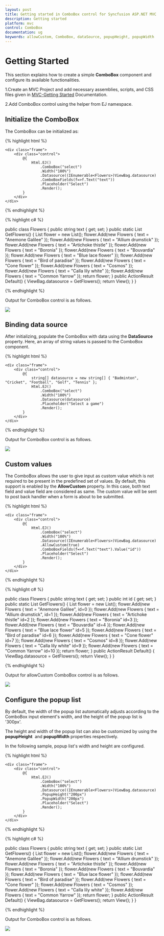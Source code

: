 ```yaml
---
layout: post
title: Getting started in ComboBox control for Syncfusion ASP.NET MVC
description: Getting started
platform: mvc
control: ComboBox
documentation: ug
keywords: allowCustom, ComboBox, dataSource, popupHeight, popupWidth
---
```


# Getting Started

This section explains how to create a simple **ComboBox** component and configure its available functionalities.

1.Create an MVC Project and add necessary assemblies, scripts, and CSS files given in [MVC-Getting Started](http://help.syncfusion.com/aspnetmvc/getting-started#manual-integration-of-syncfusion-mvc-components-into-newexisting-mvc-applications) Documentation.

2.Add ComboBox control using the helper from EJ namespace.


## Initialize the ComboBox

The ComboBox can be initialized as:


{% highlight html %}

    <div class="frame">
        <div class="control">
            @{
                Html.EJ()
                    .ComboBox("select")
                    .Width("100%")
                    .Datasource((IEnumerable<Flowers>)ViewBag.datasource)
                    .ComboBoxFields(f=>f.Text("text"))
                    .Placeholder("Select")
                    .Render();
            }
        </div>
    </div>

{% endhighlight %}

{% highlight c# %}

public class Flowers
    {
        public string text { get; set; }
        public static List<Flowers> GetFlowers()
        {
            List<Flowers> flower = new List<Flowers>();
            flower.Add(new Flowers { text = "Anemone Galilee" });
            flower.Add(new Flowers { text = "Allium drumstick" });
            flower.Add(new Flowers { text = "Artichoke thistle" });
            flower.Add(new Flowers { text = "Boronia" });
            flower.Add(new Flowers { text = "Bouvardia" });
            flower.Add(new Flowers { text = "Blue lace flower" });
            flower.Add(new Flowers { text = "Bird of paradise" });
            flower.Add(new Flowers { text = "Cone flower" });
            flower.Add(new Flowers { text = "Cosmos" });
            flower.Add(new Flowers { text = "Calla lily white" });
            flower.Add(new Flowers { text = "Common Yarrow" });
            return flower;
        }
        public ActionResult Default()
        {
            ViewBag.datasource = GetFlowers();
            return View();
        }
    }

{% endhighlight %}

Output for ComboBox control is as follows.


![](Combobox_getting_started_images/Getting-Started.png)


## Binding data source

After initializing, populate the ComboBox with data using the **DataSource** property. Here, an array of string values is passed to the ComboBox component.


{% highlight html %}

    <div class="frame">
        <div class="control">
            @{
                string[] datasource = new string[] { "Badminton", "Cricket", "Football", "Golf", "Tennis" };
                Html.EJ()
                    .ComboBox("select")
                    .Width("100%")
                    .Datasource(datasource)
                    .Placeholder("Select a game")
                    .Render();
            }
        </div>
    </div>

{% endhighlight %}

Output for ComboBox control is as follows.


![](Combobox_getting_started_images/Getting-Started1.png)


## Custom values

The ComboBox allows the user to give input as custom value which is not required to be present in the predefined set of values. By default, this support is enabled by the **AllowCustom** property. In this case, both text field and value field are considered as same. The custom value will be sent to post back handler when a form is about to be submitted.


{% highlight html %}

    <div class="frame">
        <div class="control">
            @{
                Html.EJ()
                    .ComboBox("select")
                    .Width("100%")
                    .Datasource((IEnumerable<Flowers>)ViewBag.datasource)
                    .AllowCustom(true)
                    .ComboBoxFields(f=>f.Text("text").Value("id"))
                    .Placeholder("Select")
                    .Render();
            }
        </div>
    </div>

{% endhighlight %}

{% highlight c# %}

public class Flowers
    {
        public string text { get; set; }
        public int id { get; set; }
        public static List<Flowers> GetFlowers()
        {
            List<Flowers> flower = new List<Flowers>();
            flower.Add(new Flowers { text = "Anemone Galilee", id=0 });
            flower.Add(new Flowers { text = "Allium drumstick", id=1 });
            flower.Add(new Flowers { text = "Artichoke thistle" id=2 });
            flower.Add(new Flowers { text = "Boronia" id=3 });
            flower.Add(new Flowers { text = "Bouvardia" id=4 });
            flower.Add(new Flowers { text = "Blue lace flower" id=5 });
            flower.Add(new Flowers { text = "Bird of paradise" id=6 });
            flower.Add(new Flowers { text = "Cone flower" id=7 });
            flower.Add(new Flowers { text = "Cosmos" id=8 });
            flower.Add(new Flowers { text = "Calla lily white" id=9 });
            flower.Add(new Flowers { text = "Common Yarrow" id=10 });
            return flower;
        }
        public ActionResult Default()
        {
            ViewBag.datasource = GetFlowers();
            return View();
        }
    }

{% endhighlight %}


Output for allowCustom ComboBox control is as follows.


![](Combobox_getting_started_images/Combobox_data_binding_img1.png) 


## Configure the popup list

By default, the width of the popup list automatically adjusts according to the ComboBox input element's width, and the height of the popup list is '300px'.

The height and width of the popup list can also be customized by using the **popupHeight** &nbsp;and **popupWidth** properties respectively.

In the following sample, popup list's width and height are configured.


{% highlight html %}

    <div class="frame">
        <div class="control">
            @{
                Html.EJ()
                    .ComboBox("select")
                    .Width("100%")
                    .Datasource((IEnumerable<Flowers>)ViewBag.datasource)
                    .PopupHeight("200px")
                    .PopupWidth("200px")
                    .Placeholder("Select")
                    .Render();
            }
        </div>
    </div>

{% endhighlight %}

{% highlight c# %}

public class Flowers
    {
        public string text { get; set; }
        public static List<Flowers> GetFlowers()
        {
            List<Flowers> flower = new List<Flowers>();
            flower.Add(new Flowers { text = "Anemone Galilee" });
            flower.Add(new Flowers { text = "Allium drumstick" });
            flower.Add(new Flowers { text = "Artichoke thistle" });
            flower.Add(new Flowers { text = "Boronia" });
            flower.Add(new Flowers { text = "Bouvardia" });
            flower.Add(new Flowers { text = "Blue lace flower" });
            flower.Add(new Flowers { text = "Bird of paradise" });
            flower.Add(new Flowers { text = "Cone flower" });
            flower.Add(new Flowers { text = "Cosmos" });
            flower.Add(new Flowers { text = "Calla lily white" });
            flower.Add(new Flowers { text = "Common Yarrow" });
            return flower;
        }
        public ActionResult Default()
        {
            ViewBag.datasource = GetFlowers();
            return View();
        }
    }

{% endhighlight %}

Output for ComboBox control is as follows.


![](Combobox_getting_started_images/popup.png)

